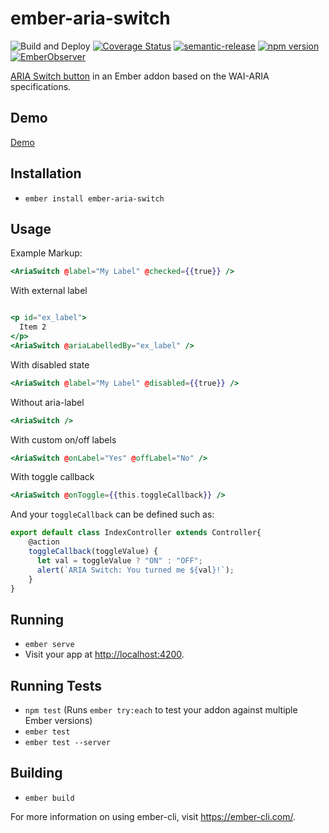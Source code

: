 # ember-aria-switch

![Build and Deploy](https://github.com/rajasegar/ember-aria-switch/workflows/Build%20and%20Deploy/badge.svg)
[![Coverage Status](https://coveralls.io/repos/github/rajasegar/ember-aria-switch/badge.svg?branch=master)](https://coveralls.io/github/rajasegar/ember-aria-switch?branch=master)
[![semantic-release](https://img.shields.io/badge/%20%20%F0%9F%93%A6%F0%9F%9A%80-semantic--release-e10079.svg)](https://github.com/semantic-release/semantic-release)
[![npm version](http://img.shields.io/npm/v/ember-aria-switch.svg?style=flat)](https://npmjs.org/package/ember-aria-switch "View this project on npm")
[![EmberObserver](http://emberobserver.com/badges/ember-aria-switch.svg?branch=master)](http://emberobserver.com/addons/ember-aria-switch)

[ARIA Switch button](https://scottaohara.github.io/aria-switch-control/) in an Ember addon based on the WAI-ARIA specifications.

## Demo

[Demo](http://rajasegar.github.io/ember-aria-switch/)

## Installation

-   `ember install ember-aria-switch`

## Usage

Example Markup:

```hbs
<AriaSwitch @label="My Label" @checked={{true}} />
```

With external label

```hbs

<p id="ex_label">
  Item 2
</p>
<AriaSwitch @ariaLabelledBy="ex_label" />
```

With disabled state

```hbs
<AriaSwitch @label="My Label" @disabled={{true}} />

```

Without aria-label

```hbs
<AriaSwitch />
```

With custom on/off labels

```hbs
<AriaSwitch @onLabel="Yes" @offLabel="No" />
```

With toggle callback

```hbs
<AriaSwitch @onToggle={{this.toggleCallback}} />

```

And your `toggleCallback` can be defined such as:

```js
export default class IndexController extends Controller{
    @action
    toggleCallback(toggleValue) {
      let val = toggleValue ? "ON" : "OFF";
      alert(`ARIA Switch: You turned me ${val}!`);
    }
}

```

## Running

-   `ember serve`
-   Visit your app at <http://localhost:4200>.

## Running Tests

-   `npm test` (Runs `ember try:each` to test your addon against multiple Ember versions)
-   `ember test`
-   `ember test --server`

## Building

-   `ember build`

For more information on using ember-cli, visit <https://ember-cli.com/>.

